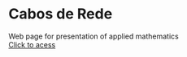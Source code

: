# Cabos de Rede
Web page for presentation of applied mathematics
<br/>
<a href="https://lukas-wnd.github.io/Cabos/" target="_blank">Click to acess</a>
